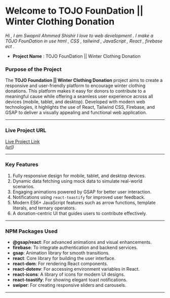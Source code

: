 # Welcome to TOJO FounDation || Winter Clothing Donation

_Hi , I am Swapnil Ahmmed Shishir I love to web development . I make a TOJO FounDation in use html , CSS , tailwind , JavaScript , React , firebase ect ._

- **Project Name** : TOJO FounDation || Winter Clothing Donation

### Purpose of the Project

The **TOJO Foundation || Winter Clothing Donation** project aims to create a responsive and user-friendly platform to encourage winter clothing donations. This platform makes it easy for donors to contribute to a meaningful cause while offering a seamless user experience across all devices (mobile, tablet, and desktop). Developed with modern web technologies, it highlights the use of React, Tailwind CSS, Firebase, and GSAP to deliver a visually appealing and functional web application.

---

### Live Project URL

[Live Project Link](#)  
_([url](https://tojofoundationwinterdonation.web.app/))_

---

### Key Features

1. Fully responsive design for mobile, tablet, and desktop devices.
2. Dynamic data fetching using mock data to simulate real-world scenarios.
3. Engaging animations powered by GSAP for better user interaction.
4. Notifications using `react-toastify` for improved user feedback.
5. Modern ES6+ JavaScript features such as arrow functions, template literals, and ternary operators.
6. A donation-centric UI that guides users to contribute effectively.

---

### NPM Packages Used

- **@gsap/react**: For advanced animations and visual enhancements.
- **firebase**: To integrate authentication and backend services.
- **gsap**: Animation library for smooth transitions.
- **react**: Core library for building the user interface.
- **react-dom**: For rendering React components.
- **react-dotenv**: For accessing environment variables in React.
- **react-icons**: A library of icons for modern UI designs.
- **react-toastify**: For showing elegant toast notifications.
- **swiper**: For creating responsive sliders and carousels.

---
